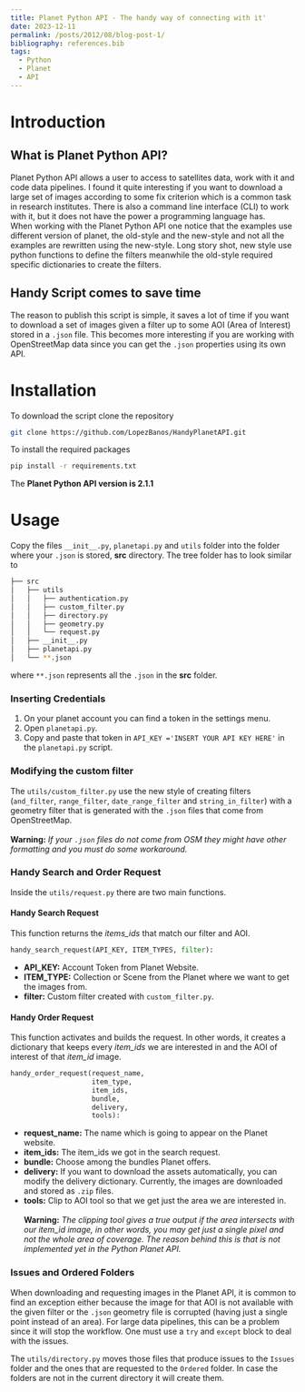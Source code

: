 ```yaml
---
title: Planet Python API - The handy way of connecting with it'
date: 2023-12-11
permalink: /posts/2012/08/blog-post-1/
bibliography: references.bib  
tags:
  - Python
  - Planet
  - API
---
```


# Introduction
## What is Planet Python API?
Planet Python API allows a user to access to satellites data, work with it and code data pipelines. I found it quite interesting if you want to download a large set of images according to some fix criterion which is a common task in research institutes. There is also a command line interface (CLI) to work with it, but it does not have the power a programming language has.
<br> When working with the Planet Python API one notice that the examples use different version of planet, the old-style and the new-style and not all the examples are rewritten using the new-style. Long story shot, new style use python functions to define the filters meanwhile the old-style required specific dictionaries to create the filters.
## Handy Script comes to save time
The reason to publish this script is simple, it saves a lot of time if you want to download a set of images given a filter up to some AOI (Area of Interest) stored in a `.json` file. 
This becomes more interesting if you are working with OpenStreetMap data since you can get the `.json` properties using its own API.

# Installation
To download the script clone the repository 
```bash
git clone https://github.com/LopezBanos/HandyPlanetAPI.git
```
To install the required packages 
```bash
pip install -r requirements.txt
```
The **Planet Python API version is 2.1.1**
# Usage
Copy the files `__init__.py`, `planetapi.py` and `utils` folder into the folder where your `.json` is stored, **src** directory. The tree folder has to look similar to
```bash
├── src
│   ├── utils
│   │   ├── authentication.py
│   │   ├── custom_filter.py
│   │   ├── directory.py
│   │   ├── geometry.py
│   │   └── request.py
│   ├── __init__.py
│   ├── planetapi.py
│   └── **.json
```
where `**.json` represents all the `.json` in the **src** folder. 
### Inserting Credentials
1. On your planet account you can find a token in the settings menu. <br> 
2. Open `planetapi.py`.
3. Copy and paste that token in `API_KEY ='INSERT YOUR API KEY HERE'` in the `planetapi.py` script.

### Modifying the custom filter
The `utils/custom_filter.py` use the new style of creating filters (`and_filter`, `range_filter`, `date_range_filter` and `string_in_filter`) with a geometry filter that is generated with the `.json` files that come from OpenStreetMap. <br><br>
**Warning:** *If your `.json` files do not come from OSM they might have other formatting and you must do some workaround.*
### Handy Search and Order Request
Inside the `utils/request.py` there are two main functions. 
#### Handy Search Request
This function returns the *items_ids* that match our filter and AOI.
```python
handy_search_request(API_KEY, ITEM_TYPES, filter):
```
- **API_KEY:** Account Token from Planet Website.
- **ITEM_TYPE:** Collection or Scene from the Planet where we want to get the images from. 
- **filter:** Custom filter created with `custom_filter.py`. <br>


#### Handy Order Request
This function activates and builds the request. In other words, it creates a dictionary that keeps every *item_ids* we are interested in and the AOI of interest of that *item_id* image. 
```python
handy_order_request(request_name, 
                    item_type, 
                    item_ids, 
                    bundle, 
                    delivery, 
                    tools):
```

- **request_name:** The name which is going to appear on the Planet website.
- **item_ids:** The item_ids we got in the search request. 
- **bundle:** Choose among the bundles Planet offers.
- **delivery:** If you want to download the assets automatically, you can modify the delivery dictionary. Currently, the images are downloaded and stored as `.zip` files.
- **tools:** Clip to AOI tool so that we get just the area we are interested in. <br><br>
**Warning:** *The clipping tool gives a true output if the area intersects with our item_id image, in other words, you may get just a single pixel and not the whole area of coverage. The reason behind this is that is not implemented yet in the Python Planet API.*
### Issues and Ordered Folders
When downloading and requesting images in the Planet API, it is common to find an exception either because the image for that AOI is not available with the given filter or the `.json` geometry file is corrupted (having just a single point instead of an area). For large data pipelines, this can be a problem since it will stop the workflow. One must use a `try` and `except` block to deal with the issues.  

The `utils/directory.py` moves those files that produce issues to the `Issues` folder and the ones that are requested to the `Ordered` folder. In case the folders are not in the current directory it will create them. 